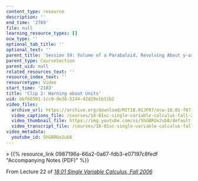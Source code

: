 ```yaml
---
content_type: resource
description: ''
end_time: '2789'
file: null
learning_resource_types: []
ocw_type: ''
optional_tab_title: ''
optional_text: ''
parent_title: 'Session 59: Volume of a Parabaloid, Revolving About y-axis'
parent_type: CourseSection
parent_uid: null
related_resources_text: ''
resource_index_text: ''
resourcetype: Video
start_time: '2183'
title: 'Clip 2: Warning about Units'
uid: bbf68501-1cc0-de38-5244-42d29e1b11b2
video_files:
  archive_url: https://archive.org/download/MIT18.01JF07/ocw-18.01-f07-lec22_300k.mp4
  video_captions_file: /courses/18-01sc-single-variable-calculus-fall-2010/9b1fd5bb60675376b6a1e911d1f75cff_ShGBRUx2ub8.vtt
  video_thumbnail_file: https://img.youtube.com/vi/ShGBRUx2ub8/default.jpg
  video_transcript_file: /courses/18-01sc-single-variable-calculus-fall-2010/a2aa38123df1619138958182088ef262_ShGBRUx2ub8.pdf
video_metadata:
  youtube_id: ShGBRUx2ub8
---
```


» {{% resource_link 0987196a-66a2-0a67-fdb3-e07197c8fedf "Accompanying Notes (PDF)" %}}

From Lecture 22 of [_18.01 Single Variable Calculus, Fall 2006_](/courses/18-01-single-variable-calculus-fall-2006/video_galleries/video-lectures)

